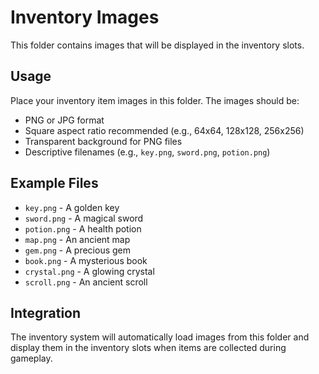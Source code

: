 # Inventory Images

This folder contains images that will be displayed in the inventory slots.

## Usage

Place your inventory item images in this folder. The images should be:
- PNG or JPG format
- Square aspect ratio recommended (e.g., 64x64, 128x128, 256x256)
- Transparent background for PNG files
- Descriptive filenames (e.g., `key.png`, `sword.png`, `potion.png`)

## Example Files

- `key.png` - A golden key
- `sword.png` - A magical sword
- `potion.png` - A health potion
- `map.png` - An ancient map
- `gem.png` - A precious gem
- `book.png` - A mysterious book
- `crystal.png` - A glowing crystal
- `scroll.png` - An ancient scroll

## Integration

The inventory system will automatically load images from this folder and display them in the inventory slots when items are collected during gameplay. 